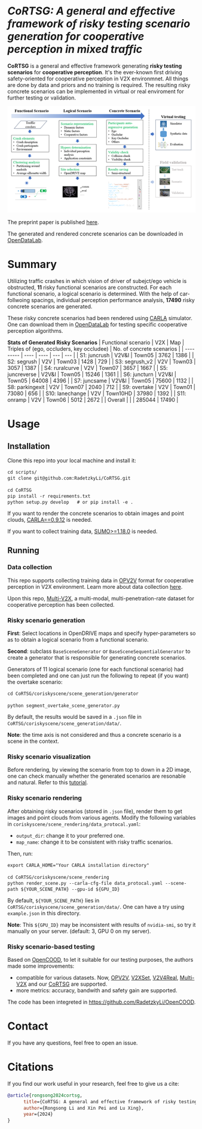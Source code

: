 # <i>CoRTSG: A general and effective framework of risky testing scenario generation for cooperative perception in mixed traffic</i>
<strong>CoRTSG</strong> is a general and effective framework generating **risky testing scenarios** for **cooperative perception**. It's the ever-known first driving safety-oriented for cooperative perception in V2X environmnet. All things are done by data and priors and no training is required. The resulting risky concrete scenarios can be implemented in virtual or real enviroment for further testing or validation.

![The CoRTSG framework](./images/CoRTSG.png)

The preprint paper is published [here]().

The generated and rendered concrete scenarios can be downloaded in [OpenDataLab](https://opendatalab.com/Rongsong/CoRTSG).

# Summary

Utilizing traffic crashes in which vision of driver of subejct/ego vehicle is obstructed, **11** risky functional scenarios are constructed. For each functional scenario, a logical scenario is determined. With the help of car-follwoing spacings, individual perception performance analysis, **17490** risky concrete scenarios are generated.

These risky concrete scenarios had been rendered using [CARLA](https://carla.org/) simulator. One can download them in [OpenDataLab](https://opendatalab.com/Rongsong/CoRTSG) for testing specific cooperative perception algorithms.

**Stats of Generated Risky Scenarios**
| Functional scenario | V2X | Map | Triples of (ego, occluders, key occludee) | No. of concrete scenarios |
| ---------       | ----  | ----   | ---   | ---  |
| S1: juncrush    | V2V&I | Town05 | 3762  | 1386 |
| S2: segrush     | V2V   | Town03 | 1428  | 729  |
| S3: segrush_v2  | V2V   | Town03 | 3057  | 1387 |
| S4: ruralcurve  | V2V   | Town07 | 3657  | 1667 |
| S5: juncreverse | V2V&I | Town05 | 15246 | 1361 |
| S6: juncturn    | V2V&I | Town05 | 64008 | 4396 |
| S7: juncsame    | V2V&I | Town05 | 75600 | 1132 |
| S8: parkingexit | V2V   | Town07 | 2040  | 712  |
| S9: overtake    | V2V   | Town01 | 73080 | 656  |
| S10: lanechange | V2V   | Town10HD | 37980 | 1392 |
| S11: onramp     | V2V   | Town06  | 5012 | 2672 |
| Overall         |       |        | 285044 | 17490 |

# Usage

## Installation

Clone this repo into your local machine and install it:
```
cd scripts/
git clone git@github.com:RadetzkyLi/CoRTSG.git

cd CoRTSG
pip install -r requirements.txt
python setup.py develop   # or pip install -e .
```

If you want to render the concrete scenarios to obtain images and point clouds, [CARLA==0.9.12](https://carla.org/) is needed.

If you want to collect training data, [SUMO>=1.18.0](https://sumo.dlr.de/docs/index.html) is needed.

## Running

### Data collection

This repo supports collecting training data in [OPV2V](https://mobility-lab.seas.ucla.edu/opv2v/) format for cooperative perception in V2X environment. Learn more about data collection [here](./coriskyscene/data_collection/README.md).

Upon this repo, [Multi-V2X](https://github.com/RadetzkyLi/Multi-V2X), a  multi-modal, multi-penetration-rate dataset for cooperative perception has been collected. 

### Risky scenario generation

**First**: Select locations in OpenDRIVE maps and specify hyper-parameters so as to obtain a logical scenario from a functional scenario.

**Second**: subclass ``BaseSceneGenerator`` or ``BaseSceneSequentialGenerator`` to create a generator that is responsible for generating concrete scenarios. 

Generators of 11 logical scenario (one for each functional scenario) had been completed and one can just run the following to repeat (if you want) the overtake scenario:
```
cd CoRTSG/coriskyscene/scene_generation/generator

python segment_overtake_scene_generator.py
```
By default, the results would be saved in a ``.json`` file in ``CoRTSG/coriskyscene/scene_generation/data/``.

**Note**: the time axis is not considered and thus a concrete scenario is a scene in the context.

### Risky scenario visualization

Before rendering, by viewing the scenario from top to down in a 2D image, one can check manually whether the generated scenarios are resonable and natural. Refer to this [tutorial](./examples/tutorials/visualize_scene.ipynb).

### Risky scenario rendering

After obtaining risky scenarios (stored in ``.json`` file), render them to get images and point clouds from various agents.
Modify the following variables in ``coriskyscene/scene_rendering/data_protocal.yaml``:
- ``output_dir``: change it to your preferred one.
- ``map_name``: change it to be consistent with risky traffic scenarios.

Then, run:
```
export CARLA_HOME="Your CARLA installation directory"

cd CoRTSG/coriskyscene/scene_rendering
python render_scene.py --carla-cfg-file data_protocal.yaml --scene-path ${YOUR_SCENE_PATH} --gpu-id ${GPU_ID}
```
By default, ``${YOUR_SCENE_PATH}`` lies in ``CoRTSG/coriskyscene/scene_generation/data/``. One can have a try using ``example.json`` in this directory. 

**Note**:  This ``${GPU_ID}`` may be inconsistent with results of ``nvidia-smi``, so try it manually on your server. (default: 3, GPU 0 on my server).

### Risky scenario-based testing

Based on [OpenCOOD](https://github.com/DerrickXuNu/OpenCOOD), to let it suitable for our testing purposes, the authors made some improvements:
- compatible for various datasets. Now, [OPV2V](https://mobility-lab.seas.ucla.edu/opv2v/), [V2XSet](https://github.com/DerrickXuNu/v2x-vit), [V2V4Real](https://github.com/ucla-mobility/V2V4Real), [Multi-V2X](https://github.com/RadetzkyLi/Multi-V2X) and our [CoRTSG](https://github.com/RadetzkyLi/CoRTSG) are supported.
- more metrics: accuracy, bandwith and safety gain are supported.

The code has been integreted in https://github.com/RadetzkyLi/OpenCOOD. 

# Contact
If you have any questions, feel free to open an issue.

# Citations
If you find our work useful in your research, feel free to give us a cite:
```BibTex
@article{rongsong2024cortsg,
      title={CoRTSG: A general and effective framework of risky testing scenario generation for cooperative perception in mixed traffic}, 
      author={Rongsong Li and Xin Pei and Lu Xing},
      year={2024}
}
```